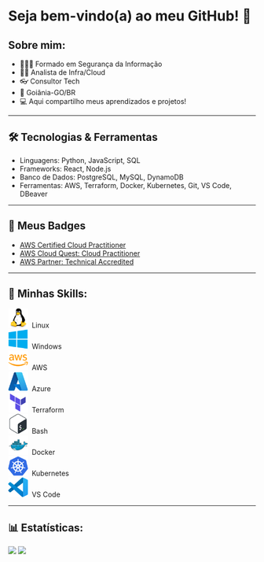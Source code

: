 # Seja bem-vindo(a) ao meu GitHub! 👋

## Sobre mim:
- 🧔🏻‍♂ Formado em Segurança da Informação
- 👨‍💻 Analista de Infra/Cloud
- 👓 Consultor Tech
- 🚩 Goiânia-GO/BR
- 💻 Aqui compartilho meus aprendizados e projetos!

---

## 🛠️ Tecnologias & Ferramentas

- Linguagens: Python, JavaScript, SQL
- Frameworks: React, Node.js
- Banco de Dados: PostgreSQL, MySQL, DynamoDB
- Ferramentas: AWS, Terraform, Docker, Kubernetes, Git, VS Code, DBeaver

---

## 🏅 Meus Badges

- [AWS Certified Cloud Practitioner](https://www.credly.com/badges/b0e3411f-c577-49f9-acde-5bae79461e0f/linked_in_profile)
- [AWS Cloud Quest: Cloud Practitioner](https://www.credly.com/badges/ea0d8a92-cb97-4925-9639-a7ed343346e4/linked_in_profile)
- [AWS Partner: Technical Accredited](https://www.credly.com/badges/00c12951-f838-472a-b155-81478ec41755/linked_in_profile)

---

## 🔧 Minhas Skills:

<div>
  <img src="https://github.com/devicons/devicon/blob/master/icons/linux/linux-original.svg" alt="Linux" width="40" height="40"/>&nbsp; Linux<br>
  <img src="https://github.com/devicons/devicon/blob/master/icons/windows8/windows8-original.svg" alt="Windows" width="40" height="40"/>&nbsp; Windows<br>
  <img src="https://github.com/devicons/devicon/blob/master/icons/amazonwebservices/amazonwebservices-plain-wordmark.svg" alt="AWS" width="40" height="40"/>&nbsp; AWS<br>
  <img src="https://github.com/devicons/devicon/blob/master/icons/azure/azure-original.svg" alt="Azure" width="40" height="40"/>&nbsp; Azure<br>
  <img src="https://github.com/devicons/devicon/blob/master/icons/terraform/terraform-original.svg" alt="Terraform" width="40" height="40"/>&nbsp; Terraform<br>
  <img src="https://github.com/devicons/devicon/blob/master/icons/bash/bash-original.svg" alt="Bash" width="40" height="40"/>&nbsp; Bash<br>
  <img src="https://github.com/devicons/devicon/blob/master/icons/docker/docker-original.svg" alt="Docker" width="40" height="40"/>&nbsp; Docker<br>
  <img src="https://github.com/devicons/devicon/blob/master/icons/kubernetes/kubernetes-plain.svg" alt="Kubernetes" width="40" height="40"/>&nbsp; Kubernetes<br>
  <img src="https://github.com/devicons/devicon/blob/master/icons/vscode/vscode-original.svg" alt="VS Code" width="40" height="40"/>&nbsp; VS Code<br>
</div>

---

## 📊 Estatísticas:

<div align="left">
  <img height="200em" src="https://github-readme-stats.vercel.app/api/top-langs/?username=leonardodebs&show_icons=true&theme=bear&count_private=true"/>
  <img height="200em" src="https://github-readme-stats.vercel.app/api?username=leonardodebs&show_icons=true&theme=bear&count_private=true" />
</div>
